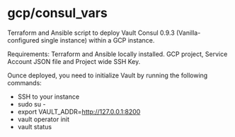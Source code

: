 # gcp/consul_vars
Terraform and Ansible script to deploy Vault Consul 0.9.3 (Vanilla-configured single instance) within a GCP instance.

Requirements: Terraform and Ansible locally installed. GCP project, Service Account JSON file and Project wide SSH Key.

Ounce deployed, you need to initialize Vault by running the following commands:

* SSH to your instance
* sudo su -
* export VAULT_ADDR=http://127.0.0.1:8200
* vault operator init
* vault status
